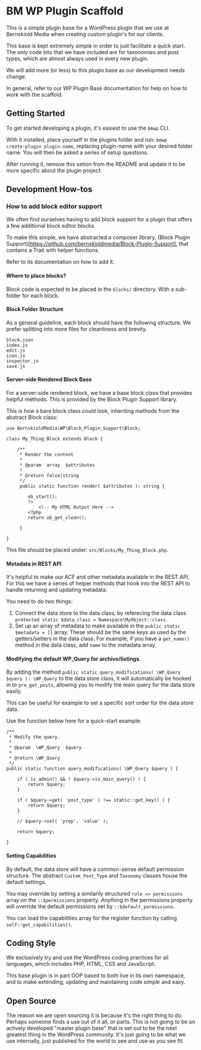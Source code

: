 # BM WP Plugin Scaffold

This is a simple plugin base for a WordPress plugin that we use at Bernskiold Media when creating custom plugin's for our clients.

This base is kept extremely simple in order to just facilitate a quick start. The only code bits that we have included are for taxonomies and post types, which are almost always
used in every new plugin.

We will add more (or less) to this plugin base as our development needs change.

In general, refer to our WP Plugin Base documentation for help on how to work with the scaffold.

## Getting Started

To get started developing a plugin, it's easiest to use the `bmwp` CLI.

With it installed, place yourself in the plugins folder and run: `bmwp create:plugin plugin-name`, replacing plugin-name with your desired folder name. You will then be asked a
series of setup questions.

After running it, remove this setion from the README and update it to be more specific about the plugin project.

## Development How-tos

### How to add block editor support

We often find ourselves having to add block support for a plugin that offers a few additional block editor blocks.

To make this simple, we have abstracted a composer library, (Block Plugin Support)[https://github.com/bernskioldmedia/Block-Plugin-Support], that contains a Trait with helper
functions.

Refer to its documentation on how to add it.

#### Where to place blocks?

Block code is expected to be placed in the `blocks/` directory. With a sub-folder for each block.

#### Block Folder Structure

As a general guideline, each block should have the following structure. We prefer splitting into more files for cleanliness and brevity.

```
block.json
index.js
edit.js
icon.js
inspector.js
save.js
```

#### Server-side Rendered Block Base

For a server-side rendered block, we have a base block class that provides helpful methods. This is provided by the Block Plugin Support library.

This is how a bare block class could look, inheriting methods from the abstract Block class:

```
use BernskioldMedia\WP\Block_Plugin_Support\Block;

class My_Thing_Block extends Block {

	/**
	 * Render the content
	 *
	 * @param  array  $attributes
	 *
	 * @return false|string
	 */
	 public static function render( $attributes ): string {

	 	ob_start();
	 	?>
	 		<!-- My HTML Output Here -->
	 	<?php
	 	return ob_get_clean();

	 }

}
```

This file should be placed under: `src/Blocks/My_Thing_Block.php`.

#### Metadata in REST API

It's helpful to make our ACF and other metadata available in the REST API. For this we have a series of helper methods that hook into the REST API to handle returning and updating
metadata.

You need to do two things:

1. Connect the data store to the data class, by referecing the data class. `protected static $data_class = Namespace\MyObject::class`.
2. Set up an array of metadata to make available in the `public static $metadata = []` array. These should be the same keys as used by the getters/setters in the data class. For
   example, if you have a `get_name()` method in the data class, add `name` to the metadata array.

#### Modifying the default WP_Query for archive/listings.

By adding the method `public static query_modifications( \WP_Query $query ): \WP_Query` to the data store class, it will automatically be hooked in to `pre_get_posts`, allowing you
to modify the main query for the data store easily.

This can be useful for example to set a specific sort order for the data store data.

Use the function below here for a quick-start example:

```
/**
 * Modify the query.
 *
 * @param  \WP_Query  $query
 *
 * @return \WP_Query
 */
public static function query_modifications( \WP_Query $query ) {

	if ( is_admin() && ! $query->is_main_query() ) {
		return $query;
	}

	if ( $query->get( 'post_type' ) !== static::get_key() ) {
		return $query;
	}

	// $query->set( 'prop', 'value' );

	return $query;

}
```

#### Setting Capabilities

By default, the data store will have a common-sense default permission structure. The abstract `Custom_Post_Type` and `Taxonomy` classes house the default settings.

You may override by setting a similarily structured `role => permissions` array on the `::$permissions` property. Anything in the permissions property will override the default
permissions set by `::$default_permissions`.

You can load the capabilities array for the register function by calling `self::get_capabilities()`.

## Coding Style

We exclusively try and use the WordPress coding practices for all languages, which includes PHP, HTML, CSS and JavaScript.

This base plugin is in part OOP based to both live in its own namespace, and to make extending, updating and maintaining code simple and easy.

## Open Source

The reason we are open sourcing it is because it's the right thing to do. Perhaps someone finds a use out of it all, or parts. This is not going to be an actively developed "master
plugin base" that is set out to be the next greatest thing in the WordPress community. It's just going to be what we use internally, just published for the world to see and use as
you see fit.
